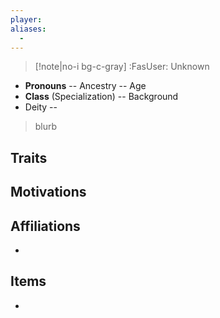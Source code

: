 ```yaml
---
player:
aliases:
  - 
---
```

>[!note|no-i bg-c-gray] :FasUser: Unknown

- **Pronouns** -- Ancestry -- Age
- **Class** (Specialization) -- Background
- Deity -- 

>blurb
## Traits


## Motivations


## Affiliations
- 

## Items
- 